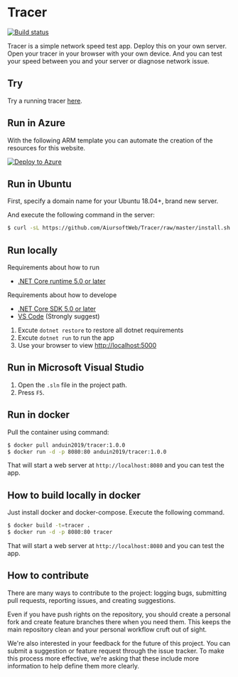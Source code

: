 # Tracer

[![Build status](https://dev.azure.com/aiursoft/Star/_apis/build/status/Tracer%20Build)](https://dev.azure.com/aiursoft/Star/_build/latest?definitionId=1)

Tracer is a simple network speed test app. Deploy this on your own server. Open your tracer in your browser with your own device. And you can test your speed between you and your server or diagnose network issue.

## Try

Try a running tracer [here](https://tracer.aiursoft.com).

## Run in Azure

With the following ARM template you can automate the creation of the resources for this website.

[![Deploy to Azure](https://azuredeploy.net/deploybutton.svg)](https://deploy.azure.com/?repository=https://github.com/AiursoftWeb/Tracer/tree/master)

## Run in Ubuntu

First, specify a domain name for your Ubuntu 18.04+, brand new server.

And execute the following command in the server:

```bash
$ curl -sL https://github.com/AiursoftWeb/Tracer/raw/master/install.sh | sudo bash -s www.example.com
```

## Run locally

Requirements about how to run

* [.NET Core runtime 5.0 or later](https://github.com/dotnet/core/tree/master/release-notes)

Requirements about how to develope

* [.NET Core SDK 5.0 or later](https://github.com/dotnet/core/tree/master/release-notes)
* [VS Code](https://code.visualstudio.com) (Strongly suggest)

1. Excute `dotnet restore` to restore all dotnet requirements
2. Excute `dotnet run` to run the app
3. Use your browser to view [http://localhost:5000](http://localhost:5000)

## Run in Microsoft Visual Studio

1. Open the `.sln` file in the project path. 
2. Press `F5`.

## Run in docker

Pull the container using command:

```bash
$ docker pull anduin2019/tracer:1.0.0
$ docker run -d -p 8080:80 anduin2019/tracer:1.0.0
```

That will start a web server at `http://localhost:8080` and you can test the app.

## How to build locally in docker

Just install docker and docker-compose. Execute the following command.

```bash
$ docker build -t=tracer .
$ docker run -d -p 8080:80 tracer
```

That will start a web server at `http://localhost:8080` and you can test the app.

## How to contribute

There are many ways to contribute to the project: logging bugs, submitting pull requests, reporting issues, and creating suggestions.

Even if you have push rights on the repository, you should create a personal fork and create feature branches there when you need them. This keeps the main repository clean and your personal workflow cruft out of sight.

We're also interested in your feedback for the future of this project. You can submit a suggestion or feature request through the issue tracker. To make this process more effective, we're asking that these include more information to help define them more clearly.
